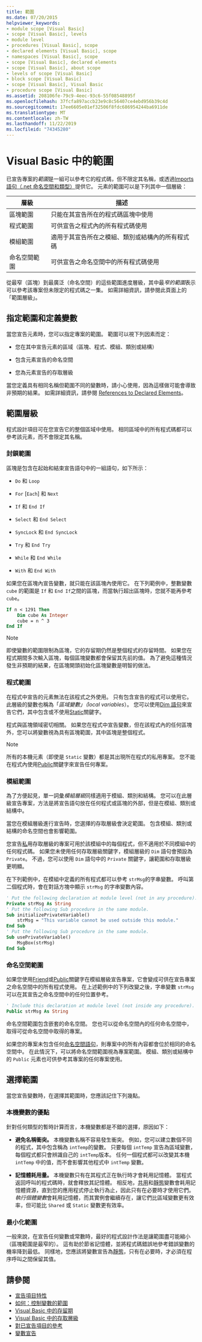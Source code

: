 ```yaml
---
title: 範圍
ms.date: 07/20/2015
helpviewer_keywords:
- module scope [Visual Basic]
- scope [Visual Basic], levels
- module level
- procedures [Visual Basic], scope
- declared elements [Visual Basic], scope
- namespaces [Visual Basic], scope
- scope [Visual Basic], declared elements
- scope [Visual Basic], about scope
- levels of scope [Visual Basic]
- block scope [Visual Basic]
- scope [Visual Basic], Visual Basic
- procedure scope [Visual Basic]
ms.assetid: 208106fe-79c9-4eec-93c6-55f08548895f
ms.openlocfilehash: 37fcfa897accb23e9c8c56407ce4ebd956b39c4d
ms.sourcegitcommit: 17ee6605e01ef32506f8fdc686954244ba6911de
ms.translationtype: MT
ms.contentlocale: zh-TW
ms.lasthandoff: 11/22/2019
ms.locfileid: "74345280"
---
```

# <a name="scope-in-visual-basic"></a>Visual Basic 中的範圍

已宣告專案的*範圍*是一組可以參考它的程式碼，但不限定其名稱，或透過[Imports 語句（.net 命名空間和類型）](../../../../visual-basic/language-reference/statements/imports-statement-net-namespace-and-type.md)提供它。 元素的範圍可以是下列其中一個層級：

|層級|描述|
|-----------|-----------------|
|區塊範圍|只能在其宣告所在的程式碼區塊中使用|
|程式範圍|可供宣告之程式內的所有程式碼使用|
|模組範圍|適用于其宣告所在之模組、類別或結構內的所有程式碼|
|命名空間範圍|可供宣告之命名空間中的所有程式碼使用|

從最窄（區塊）到最廣泛（命名空間）的這些範圍進度層級，其中最*窄的範圍*表示可以參考該專案但未限定的程式碼之一集。 如需詳細資訊，請參閱此頁面上的「範圍層級」。

## <a name="specifying-scope-and-defining-variables"></a>指定範圍和定義變數

當您宣告元素時，您可以指定專案的範圍。 範圍可以視下列因素而定：

- 您在其中宣告元素的區域（區塊、程式、模組、類別或結構）

- 包含元素宣告的命名空間

- 您為元素宣告的存取層級

當您定義具有相同名稱但範圍不同的變數時，請小心使用，因為這樣做可能會導致非預期的結果。 如需詳細資訊，請參閱 [References to Declared Elements](../../../../visual-basic/programming-guide/language-features/declared-elements/references-to-declared-elements.md)。

## <a name="levels-of-scope"></a>範圍層級

程式設計項目可在您宣告它的整個區域中使用。 相同區域中的所有程式碼都可以參考該元素，而不會限定其名稱。

### <a name="block-scope"></a>封鎖範圍

區塊是包含在起始和結束宣告語句中的一組語句，如下所示：

- `Do` 和 `Loop`

- `For` [`Each`] 和 `Next`

- `If` 和 `End If`

- `Select` 和 `End Select`

- `SyncLock` 和 `End SyncLock`

- `Try` 和 `End Try`

- `While` 和 `End While`

- `With` 和 `End With`

如果您在區塊內宣告變數，就只能在該區塊內使用它。 在下列範例中，整數變數 `cube` 的範圍是 `If` 和 `End If`之間的區塊，而當執行超出區塊時，您就不能再參考 `cube`。

```vb
If n < 1291 Then
    Dim cube As Integer
    cube = n ^ 3
End If
```

> [!NOTE]
> 即使變數的範圍限制為區塊，它的存留期仍然是整個程式的存留時間。 如果您在程式期間多次輸入區塊，每個區塊變數都會保留其先前的值。 為了避免這種情況發生非預期的結果，在區塊開頭初始化區塊變數是明智的做法。

### <a name="procedure-scope"></a>程式範圍

在程式中宣告的元素無法在該程式之外使用。 只有包含宣告的程式可以使用它。 此層級的變數也稱為「*區域變數」（local variables*）。 您可以使用[Dim 語句](../../../../visual-basic/language-reference/statements/dim-statement.md)來宣告它們，其中包含或不使用[Static](../../../../visual-basic/language-reference/modifiers/static.md)關鍵字。

程式與區塊領域密切相關。 如果您在程式中宣告變數，但在該程式內的任何區塊外，您可以將變數視為具有區塊範圍，其中區塊是整個程式。

> [!NOTE]
> 所有的本機元素（即使是 `Static` 變數）都是其出現所在程式的私用專案。 您不能在程式內使用[Public](../../../../visual-basic/language-reference/modifiers/public.md)關鍵字來宣告任何專案。

### <a name="module-scope"></a>模組範圍

為了方便起見，單一詞彙*模組層級*同樣適用于模組、類別和結構。 您可以在此層級宣告專案，方法是將宣告語句放在任何程式或區塊的外部，但是在模組、類別或結構中。

當您在模組層級進行宣告時，您選擇的存取層級會決定範圍。 包含模組、類別或結構的命名空間也會影響範圍。

您宣告[私](../../../../visual-basic/language-reference/modifiers/private.md)用存取層級的專案可用於該模組中的每個程式，但不適用於不同模組中的任何程式碼。 如果您未使用任何存取層級關鍵字，模組層級的 `Dim` 語句會預設為 `Private`。 不過，您可以使用 `Dim` 語句中的 `Private` 關鍵字，讓範圍和存取層級更明顯。

在下列範例中，在模組中定義的所有程式都可以參考 `strMsg`的字串變數。 呼叫第二個程式時，會在對話方塊中顯示 `strMsg` 的字串變數內容。

```vb
' Put the following declaration at module level (not in any procedure).
Private strMsg As String
' Put the following Sub procedure in the same module.
Sub initializePrivateVariable()
    strMsg = "This variable cannot be used outside this module."
End Sub
' Put the following Sub procedure in the same module.
Sub usePrivateVariable()
    MsgBox(strMsg)
End Sub
```

### <a name="namespace-scope"></a>命名空間範圍

如果您使用[Friend](../../../../visual-basic/language-reference/modifiers/friend.md)或[Public](../../../../visual-basic/language-reference/modifiers/public.md)關鍵字在模組層級宣告專案，它會變成可供在宣告專案之命名空間中的所有程式使用。 在上述範例中的下列改變之後，字串變數 `strMsg` 可以在其宣告之命名空間中的任何位置參考。

```vb
' Include this declaration at module level (not inside any procedure).
Public strMsg As String
```

命名空間範圍包含嵌套的命名空間。 您也可以從命名空間內的任何命名空間中，取得可從命名空間中取得的專案。

如果您的專案未包含任何[命名空間語句](../../../../visual-basic/language-reference/statements/namespace-statement.md)，則專案中的所有內容都會位於相同的命名空間中。 在此情況下，可以將命名空間範圍視為專案範圍。 模組、類別或結構中的 `Public` 元素也可供參考其專案的任何專案使用。

## <a name="choice-of-scope"></a>選擇範圍

當您宣告變數時，在選擇其範圍時，您應該記住下列幾點。

### <a name="advantages-of-local-variables"></a>本機變數的優點

針對任何類型的暫時計算而言，本機變數都是不錯的選擇，原因如下：

- **避免名稱衝突。** 本機變數名稱不容易發生衝突。 例如，您可以建立數個不同的程式，其中包含稱為 `intTemp`的變數。 只要每個 `intTemp` 宣告為區域變數，每個程式都只會辨識自己的 `intTemp`版本。 任何一個程式都可以改變其本機 `intTemp` 中的值，而不會影響其他程式中 `intTemp` 變數。

- **記憶體耗用量。** 本機變數只有在其程式正在執行時才會耗用記憶體。 當程式返回呼叫的程式碼時，就會釋放其記憶體。 相反地，[共用](../../../../visual-basic/language-reference/modifiers/shared.md)和[靜態](../../../../visual-basic/language-reference/modifiers/static.md)變數會耗用記憶體資源，直到您的應用程式停止執行為止，因此只有在必要時才使用它們。 *執行個體變數*會耗用記憶體，而其實例會繼續存在，讓它們比區域變數更有效率，但可能比 `Shared` 或 `Static` 變數更有效率。

### <a name="minimizing-scope"></a>最小化範圍

一般來說，在宣告任何變數或常數時，最好的程式設計作法是讓範圍盡可能縮小（區塊範圍是最窄的）。 這有助於節省記憶體，並將程式碼錯誤地參考錯誤變數的機率降到最低。 同樣地，您應該將變數宣告為[靜態](../../../../visual-basic/language-reference/modifiers/static.md)，只有在必要時，才必須在程序呼叫之間保留其值。

## <a name="see-also"></a>請參閱

- [宣告項目特性](../../../../visual-basic/programming-guide/language-features/declared-elements/declared-element-characteristics.md)
- [如何：控制變數的範圍](../../../../visual-basic/programming-guide/language-features/declared-elements/how-to-control-the-scope-of-a-variable.md)
- [Visual Basic 中的存留期](../../../../visual-basic/programming-guide/language-features/declared-elements/lifetime.md)
- [Visual Basic 中的存取層級](../../../../visual-basic/programming-guide/language-features/declared-elements/access-levels.md)
- [對已宣告項目的參考](../../../../visual-basic/programming-guide/language-features/declared-elements/references-to-declared-elements.md)
- [變數宣告](../../../../visual-basic/programming-guide/language-features/variables/variable-declaration.md)
